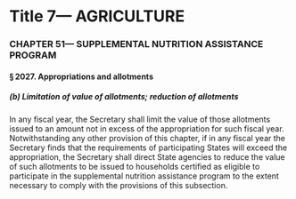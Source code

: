 
# Title 7— AGRICULTURE
### CHAPTER 51— SUPPLEMENTAL NUTRITION ASSISTANCE PROGRAM
#### § 2027. Appropriations and allotments
##### (b) Limitation of value of allotments; reduction of allotments

In any fiscal year, the Secretary shall limit the value of those allotments issued to an amount not in excess of the appropriation for such fiscal year. Notwithstanding any other provision of this chapter, if in any fiscal year the Secretary finds that the requirements of participating States will exceed the appropriation, the Secretary shall direct State agencies to reduce the value of such allotments to be issued to households certified as eligible to participate in the supplemental nutrition assistance program to the extent necessary to comply with the provisions of this subsection.
